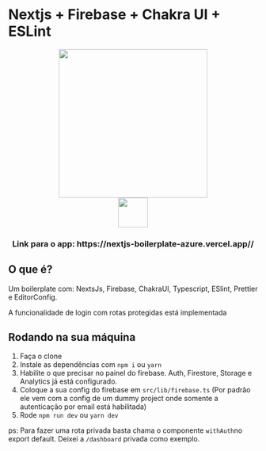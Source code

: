 # Nextjs + Firebase + Chakra UI + ESLint

<div align="center">
  <img width="300" src="https://raw.githubusercontent.com/rocketseat-content/youtube-nextjs-design-system/master/.github/assets/Nextjs-ChakraUI.png" />
</div>
<div align="center">
  <img width="60" src="https://www.gstatic.com/devrel-devsite/prod/vbd4700e58d826f0eab371eadc20e0e343567df356800794a790eebf2ac059db2/firebase/images/touchicon-180.png" />
</div>

<h3 align="center">Link para o app: https://nextjs-boilerplate-azure.vercel.app// </h3>

## O que é?

Um boilerplate com: NextsJs, Firebase, ChakraUI, Typescript, ESlint, Prettier e EditorConfig.

A funcionalidade de login com rotas protegidas está implementada

## Rodando na sua máquina

1. Faça o clone
2. Instale as dependências com `npm i` ou `yarn`
3. Habilite o que precisar no painel do firebase. Auth, Firestore, Storage e Analytics já está configurado.
4. Coloque a sua config do firebase em `src/lib/firebase.ts` (Por padrão ele vem com a config de um dummy project onde somente a autenticação por email está habilitada)
5. Rode `npm run dev` ou `yarn dev`

ps: Para fazer uma rota privada basta chama o componente `withAuth`no export default. Deixei a `/dashboard` privada como exemplo.
